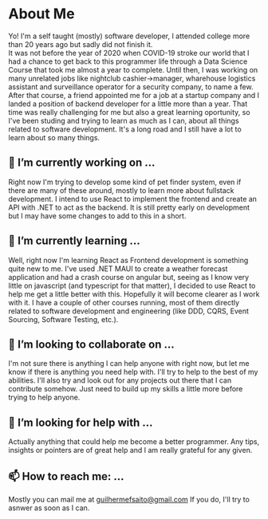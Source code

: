 # About Me
  Yo! I'm a self taught (mostly) software developer, I attended college more than 20 years ago but sadly did not finish it.<br/>
It was not before the year of 2020 when COVID-19 stroke our world that I had a chance to get back to this programmer life through a Data Science Course that took me almost a year to complete. Until then, I was working on many unrelated jobs like nightclub cashier->manager,
wharehouse logistics assistant and surveillance operator for a security company, to name a few.
After that course, a friend appointed me for a job at a startup company and I landed a position of backend developer for a little more than a year. That time was really challenging for me but also a great learning oportunity, so I've been studing and trying to learn as much as I can, about all things related to software development. It's a long road and I still have a lot to learn about so many things.

## 🔭 I’m currently working on ...
  Right now I'm trying to develop some kind of pet finder system, even if there are many of these around, mostly to learn more about fullstack development. I intend to use React to implement the frontend and create an API with .NET to act as the backend. It is still pretty early on development but I may have some changes to add to this in a short.

## 🌱 I’m currently learning ...
  Well, right now I'm learning React as Frontend development is something quite new to me. I've used .NET MAUI to create a weather forecast application and had a crash course on angular but, seeing as I know very little on javascript (and typescript for that matter), I decided to use React to help me get a little better with this. Hopefully it will become clearer as I work with it. I have a couple of other courses running, most of them directly related to software development and engineering (like DDD, CQRS, Event Sourcing, Software Testing, etc.).
  
## 👯 I’m looking to collaborate on ...
  I'm not sure there is anything I can help anyone with right now, but let me know if there is anything you need help with. I'll try to help to the best of my abilities. I'll also try and look out for any projects out there that I can contribute somehow. Just need to build up my skills a little more before trying to help anyone.
  
## 🤔 I’m looking for help with ...
  Actually anything that could help me become a better programmer. Any tips, insights or pointers are of great help and I am really grateful for any given.
  
## 📫 How to reach me: ...
  Mostly you can mail me at guilhermefsaito@gmail.com
  If you do, I'll try to asnwer as soon as I can. 
